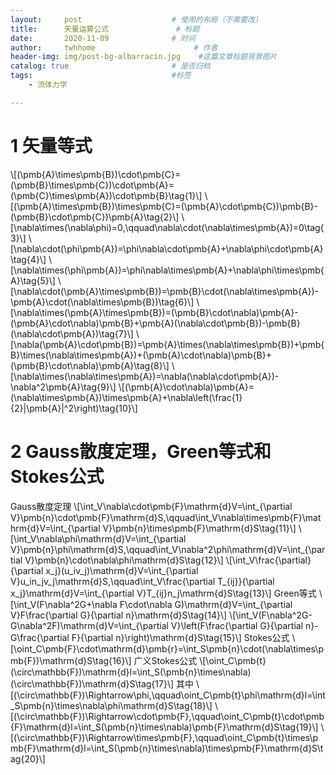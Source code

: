 ```yaml
---
layout:     post                    # 使用的布局（不需要改）
title:      矢量运算公式               # 标题 
date:       2020-11-09              # 时间
author:     twhhome                      # 作者
header-img: img/post-bg-albarracin.jpg    #这篇文章标题背景图片
catalog: true                       # 是否归档
tags:                               #标签
    - 流体力学

---
```


# 1 矢量等式
\\[(\pmb{A}\times\pmb{B})\cdot\pmb{C}=(\pmb{B}\times\pmb{C})\cdot\pmb{A}=(\pmb{C}\times\pmb{A})\cdot\pmb{B}\tag{1}\\]
\\[(\pmb{A}\times\pmb{B})\times\pmb{C}=(\pmb{A}\cdot\pmb{C})\pmb{B}-(\pmb{B}\cdot\pmb{C})\pmb{A}\tag{2}\\]
\\[\nabla\times(\nabla\phi)=0,\qquad\nabla\cdot(\nabla\times\pmb{A})=0\tag{3}\\]
\\[\nabla\cdot(\phi\pmb{A})=\phi\nabla\cdot\pmb{A}+\nabla\phi\cdot\pmb{A}\tag{4}\\]
\\[\nabla\times(\phi\pmb{A})=\phi\nabla\times\pmb{A}+\nabla\phi\times\pmb{A}\tag{5}\\]
\\[\nabla\cdot(\pmb{A}\times\pmb{B})=\pmb{B}\cdot(\nabla\times\pmb{A})-\pmb{A}\cdot(\nabla\times\pmb{B})\tag{6}\\]
\\[\nabla\times(\pmb{A}\times\pmb{B})=(\pmb{B}\cdot\nabla)\pmb{A}-(\pmb{A}\cdot\nabla)\pmb{B}+\pmb{A}(\nabla\cdot\pmb{B})-\pmb{B}(\nabla\cdot\pmb{A})\tag{7}\\]
\\[\nabla(\pmb{A}\cdot\pmb{B})=\pmb{A}\times(\nabla\times\pmb{B})+\pmb{B}\times(\nabla\times\pmb{A})+(\pmb{A}\cdot\nabla)\pmb{B}+(\pmb{B}\cdot\nabla)\pmb{A}\tag{8}\\]
\\[\nabla\times(\nabla\times\pmb{A})=\nabla(\nabla\cdot\pmb{A})-\nabla^2\pmb{A}\tag{9}\\]
\\[(\pmb{A}\cdot\nabla)\pmb{A}=(\nabla\times\pmb{A})\times\pmb{A}+\nabla\left(\frac{1}{2}|\pmb{A}|^2\right)\tag{10}\\]

# 2 Gauss散度定理，Green等式和Stokes公式
Gauss散度定理
\\[\int\_V\nabla\cdot\pmb{F}\mathrm{d}V=\int\_{\partial V}\pmb{n}\cdot\pmb{F}\mathrm{d}S,\qquad\int\_V\nabla\times\pmb{F}\mathrm{d}V=\int\_{\partial V}\pmb{n}\times\pmb{F}\mathrm{d}S\tag{11}\\]
\\[\int\_V\nabla\phi\mathrm{d}V=\int\_{\partial V}\pmb{n}\phi\mathrm{d}S,\qquad\int\_V\nabla^2\phi\mathrm{d}V=\int\_{\partial V}\pmb{n}\cdot\nabla\phi\mathrm{d}S\tag{12}\\]
\\[\int\_V\frac{\partial}{\partial x\_j}(u\_iv\_j)\mathrm{d}V=\int\_{\partial V}u\_in\_jv\_j\mathrm{d}S,\qquad\int\_V\frac{\partial T\_{ij}}{\partial x\_j}\mathrm{d}V=\int\_{\partial V}T\_{ij}n\_j\mathrm{d}S\tag{13}\\]
Green等式
\\[\int\_V(F\nabla^2G+\nabla F\cdot\nabla G)\mathrm{d}V=\int\_{\partial V}F\frac{\partial G}{\partial n}\mathrm{d}S\tag{14}\\]
\\[\int\_V(F\nabla^2G-G\nabla^2F)\mathrm{d}V=\int\_{\partial V}\left(F\frac{\partial G}{\partial n}-G\frac{\partial F}{\partial n}\right)\mathrm{d}S\tag{15}\\]
Stokes公式
\\[\oint\_C\pmb{F}\cdot\mathrm{d}\pmb{r}=\int\_S\pmb{n}\cdot(\nabla\times\pmb{F})\mathrm{d}S\tag{16}\\]
广义Stokes公式
\\[\oint\_C\pmb{t}(\circ\mathbb{F})\mathrm{d}l=\int\_S(\pmb{n}\times\nabla)(\circ\mathbb{F})\mathrm{d}S\tag{17}\\]
其中
\\[(\circ\mathbb{F})\Rightarrow\phi,\qquad\oint\_C\pmb{t}\phi\mathrm{d}l=\int\_S\pmb{n}\times\nabla\phi\mathrm{d}S\tag{18}\\]
\\[(\circ\mathbb{F})\Rightarrow\cdot\pmb{F},\qquad\oint\_C\pmb{t}\cdot\pmb{F}\mathrm{d}l=\int\_S(\pmb{n}\times\nabla)\pmb{F}\mathrm{d}S\tag{19}\\]
\\[(\circ\mathbb{F})\Rightarrow\times\pmb{F},\qquad\oint\_C\pmb{t}\times\pmb{F}\mathrm{d}l=\int\_S(\pmb{n}\times\nabla)\times\pmb{F}\mathrm{d}S\tag{20}\\]